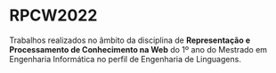 # RPCW2022
Trabalhos realizados no âmbito da disciplina de **Representação e Processamento de Conhecimento na Web** do 1º ano do Mestrado em Engenharia Informática no perfil de Engenharia de Linguagens.
